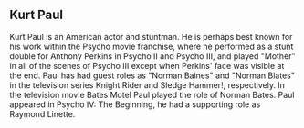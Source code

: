 ## Kurt Paul

Kurt Paul is an American actor and stuntman.
He is perhaps best known for his work within the Psycho movie franchise, where he performed as a stunt double for Anthony Perkins in Psycho II and Psycho III, and played "Mother" in all of the scenes of Psycho III except when Perkins' face was visible at the end.
Paul has had guest roles as "Norman Baines" and "Norman Blates" in the television series Knight Rider and Sledge Hammer!, respectively. In the television movie Bates Motel Paul played the role of Norman Bates. Paul appeared in Psycho IV: The Beginning, he had a supporting role as Raymond Linette.